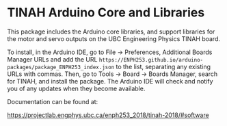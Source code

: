 # TINAH Arduino Core and Libraries

This package includes the Arduino core libraries, and support libraries for the motor and servo outputs on the UBC Engineering Physics TINAH board.

To install, in the Arduino IDE, go to File → Preferences, Additional Boards Manager 
URLs and 
add the URL `https://ENPH253.github.io/arduino-packages/package_ENPH253_index.json` to the list, separating any existing URLs with commas. Then, go to Tools → Board → Boards Manager, search for TINAH, and install the package. The Arduino IDE will check and notify you of any updates when they become available.

Documentation can be found at:

https://projectlab.engphys.ubc.ca/enph253_2018/tinah-2018/#software
